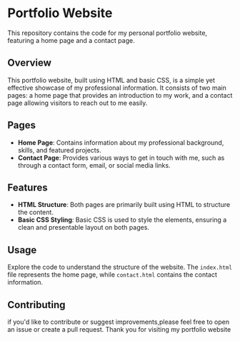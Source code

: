 # Portfolio Website

This repository contains the code for my personal portfolio website, featuring a home page and a contact page.

## Overview
This portfolio website, built using HTML and basic CSS, is a simple yet effective showcase of my professional information. It consists of two main pages: a home page that provides an introduction to my work, and a contact page allowing visitors to reach out to me easily.

## Pages
- **Home Page**: Contains information about my professional background, skills, and featured projects.
- **Contact Page**: Provides various ways to get in touch with me, such as through a contact form, email, or social media links.

## Features
- **HTML Structure**: Both pages are primarily built using HTML to structure the content.
- **Basic CSS Styling**: Basic CSS is used to style the elements, ensuring a clean and presentable layout on both pages.

## Usage
Explore the code to understand the structure of the website. The `index.html` file represents the home page, while `contact.html` contains the contact information.

## Contributing
if you'd like to contribute or suggest improvements,please feel free to open an issue or create a pull request.
Thank you for visiting my portfolio website
